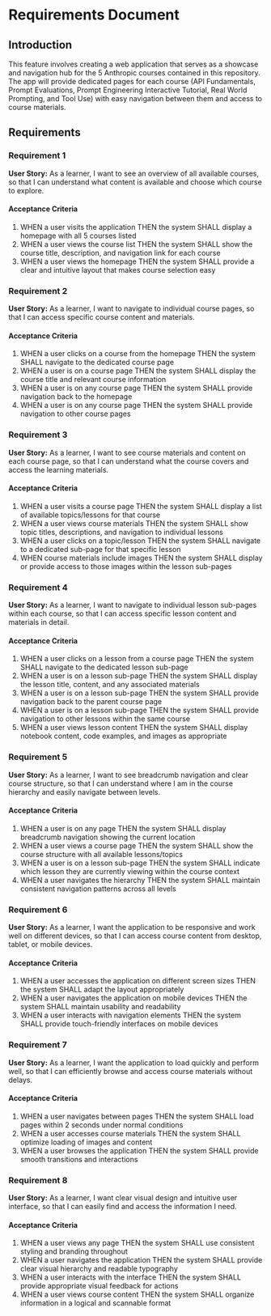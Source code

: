# Requirements Document

## Introduction

This feature involves creating a web application that serves as a showcase and navigation hub for the 5 Anthropic courses contained in this repository. The app will provide dedicated pages for each course (API Fundamentals, Prompt Evaluations, Prompt Engineering Interactive Tutorial, Real World Prompting, and Tool Use) with easy navigation between them and access to course materials.

## Requirements

### Requirement 1

**User Story:** As a learner, I want to see an overview of all available courses, so that I can understand what content is available and choose which course to explore.

#### Acceptance Criteria

1. WHEN a user visits the application THEN the system SHALL display a homepage with all 5 courses listed
2. WHEN a user views the course list THEN the system SHALL show the course title, description, and navigation link for each course
3. WHEN a user views the homepage THEN the system SHALL provide a clear and intuitive layout that makes course selection easy

### Requirement 2

**User Story:** As a learner, I want to navigate to individual course pages, so that I can access specific course content and materials.

#### Acceptance Criteria

1. WHEN a user clicks on a course from the homepage THEN the system SHALL navigate to the dedicated course page
2. WHEN a user is on a course page THEN the system SHALL display the course title and relevant course information
3. WHEN a user is on any course page THEN the system SHALL provide navigation back to the homepage
4. WHEN a user is on any course page THEN the system SHALL provide navigation to other course pages

### Requirement 3

**User Story:** As a learner, I want to see course materials and content on each course page, so that I can understand what the course covers and access the learning materials.

#### Acceptance Criteria

1. WHEN a user visits a course page THEN the system SHALL display a list of available topics/lessons for that course
2. WHEN a user views course materials THEN the system SHALL show topic titles, descriptions, and navigation to individual lessons
3. WHEN a user clicks on a topic/lesson THEN the system SHALL navigate to a dedicated sub-page for that specific lesson
4. WHEN course materials include images THEN the system SHALL display or provide access to those images within the lesson sub-pages

### Requirement 4

**User Story:** As a learner, I want to navigate to individual lesson sub-pages within each course, so that I can access specific lesson content and materials in detail.

#### Acceptance Criteria

1. WHEN a user clicks on a lesson from a course page THEN the system SHALL navigate to the dedicated lesson sub-page
2. WHEN a user is on a lesson sub-page THEN the system SHALL display the lesson title, content, and any associated materials
3. WHEN a user is on a lesson sub-page THEN the system SHALL provide navigation back to the parent course page
4. WHEN a user is on a lesson sub-page THEN the system SHALL provide navigation to other lessons within the same course
5. WHEN a user views lesson content THEN the system SHALL display notebook content, code examples, and images as appropriate

### Requirement 5

**User Story:** As a learner, I want to see breadcrumb navigation and clear course structure, so that I can understand where I am in the course hierarchy and easily navigate between levels.

#### Acceptance Criteria

1. WHEN a user is on any page THEN the system SHALL display breadcrumb navigation showing the current location
2. WHEN a user views a course page THEN the system SHALL show the course structure with all available lessons/topics
3. WHEN a user is on a lesson sub-page THEN the system SHALL indicate which lesson they are currently viewing within the course context
4. WHEN a user navigates the hierarchy THEN the system SHALL maintain consistent navigation patterns across all levels

### Requirement 6

**User Story:** As a learner, I want the application to be responsive and work well on different devices, so that I can access course content from desktop, tablet, or mobile devices.

#### Acceptance Criteria

1. WHEN a user accesses the application on different screen sizes THEN the system SHALL adapt the layout appropriately
2. WHEN a user navigates the application on mobile devices THEN the system SHALL maintain usability and readability
3. WHEN a user interacts with navigation elements THEN the system SHALL provide touch-friendly interfaces on mobile devices

### Requirement 7

**User Story:** As a learner, I want the application to load quickly and perform well, so that I can efficiently browse and access course materials without delays.

#### Acceptance Criteria

1. WHEN a user navigates between pages THEN the system SHALL load pages within 2 seconds under normal conditions
2. WHEN a user accesses course materials THEN the system SHALL optimize loading of images and content
3. WHEN a user browses the application THEN the system SHALL provide smooth transitions and interactions

### Requirement 8

**User Story:** As a learner, I want clear visual design and intuitive user interface, so that I can easily find and access the information I need.

#### Acceptance Criteria

1. WHEN a user views any page THEN the system SHALL use consistent styling and branding throughout
2. WHEN a user navigates the application THEN the system SHALL provide clear visual hierarchy and readable typography
3. WHEN a user interacts with the interface THEN the system SHALL provide appropriate visual feedback for actions
4. WHEN a user views course content THEN the system SHALL organize information in a logical and scannable format
